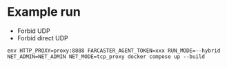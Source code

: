 # Example run

- Forbid UDP
- Forbid direct UDP

```
env HTTP_PROXY=proxy:8888 FARCASTER_AGENT_TOKEN=xxx RUN_MODE=--hybrid NET_ADMIN=NET_ADMIN NET_MODE=tcp_proxy docker compose up --build
```

